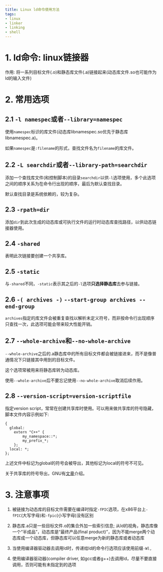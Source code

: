 ```yaml
---
title: Linux ld命令使用方法
tags:
- linux
- linker
- linking
- shell
---
```


# 1. ld命令: linux链接器

作用: 将一系列目标文件(.o)和静态库文件(.a)链接起来(动态库文件.so也可能作为ld的输入文件)

# 2. 常用选项

## 2.1 `-l namespec`或者`--library=namespec`

使用`namespec`标识的库文件(动态库libnamespec.so优先于静态库libnamespec.a)。

如果`namespec`是`:filename`的形式，查找文件名为`filename`的库文件。

## 2.2 `-L searchdir`或者`--library-path=searchdir`

添加一个查找库文件(和控制脚本)的目录`searchdir`以供`-l`选项使用，多个此选项之间的顺序关系为在命令行出现的顺序，最后为默认查找目录。

默认查找目录是系统依赖的，较为复杂。

## 2.3 `-rpath=dir`

添加`dir`到此次生成的动态库或可执行文件的运行时动态库查找路径，以供动态链接器使用。

## 2.4 `-shared`

表明此次链接要创建一个共享库。

## 2.5 `-static`

与`-shared`不同，`-static`表示其之后的`-l`选项**只选择静态库**去参与链接。

## 2.6 `-( archives -)` `--start-group archives --end-group`

`archives`指定的库文件会被重复查找以解析未定义符号，而非按命令行出现顺序只查找一次，此选项可能会带来较大性能开销。

## 2.7 `--whole-archive`和`--no-whole-archive`

`--whole-archive`之后的.a静态库中的所有目标文件都会被链接进来，而不是像普通情况下只链接其中用到的目标文件。

这个选项常被用来将静态库转为动态库。

使用`--whole-archive`后不要忘记使用`--no-whole-archive`取消后续作用。

## 2.8 `--version-script=version-scriptfile`

指定version script，常常在创建共享库时使用。可以用来做共享库的符号隐藏，脚本文件内容示例如下:


```
{
  global:
    extern "C++" {
        my_namespace::*;
        my_prefix_*;
    };
  local: *;
};
```

上述文件中标记为global的符号会被导出，其他标记为local的符号不可见。

关于共享库的符号导出，GNU有[文章](https://www.gnu.org/software/gnulib/manual/html_node/Exported-Symbols-of-Shared-Libraries.html "Controlling the Exported Symbols of Shared Libraries")介绍。

# 3. 注意事项

1. 被链接为动态库的目标文件需要在编译时指定`-fPIC`选项，在x86平台上`-fPIC`(大写字母)和`-fpic`(小写字母)没有区别

2. 静态库.a只是一些目标文件.o的集合外加一些索引信息; 从ld的视角，静态库像一个“半成品”，动态库是“最终产品(final product)”，因为不能merge两个动态库成一个动态库，但静态库可以任意merge为新的静态库或者动态库

3. 当使用编译器驱动器去调用ld时，传递给ld的命令行选项应该使用前缀`-Wl,`

4. 使用编译器驱动器(compiler driver, 如gcc或者g++)去调用ld，尽量不要直接调用，否则可能有未指定到的选项